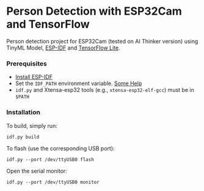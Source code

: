 # Person Detection with ESP32Cam and TensorFlow

Person detection project for ESP32Cam (tested on AI Thinker version) using TinyML Model, [ESP-IDF](https://github.com/espressif/esp-idf) and [TensorFlow Lite](https://github.com/tensorflow/tensorflow/tree/master/tensorflow/lite).

### Prerequisites

-   [Install ESP-IDF](https://docs.espressif.com/projects/esp-idf/en/latest/get-started/index.html)
-   Set the `IDF_PATH` environment variable. [Some Help](https://docs.espressif.com/projects/esp-idf/en/latest/get-started/index.html#step-4-set-up-the-environment-variables)
-   `idf.py` and Xtensa-esp32 tools (e.g., `xtensa-esp32-elf-gcc`) must be in `$PATH`

### Installation

To build, simply run:

```
idf.py build
```

To flash (use the corresponding USB port):

```
idf.py --port /dev/ttyUSB0 flash
```

Open the serial monitor:

```
idf.py --port /dev/ttyUSB0 monitor
```
